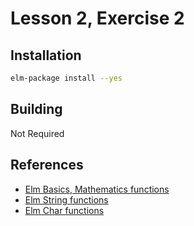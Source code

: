 # Lesson 2, Exercise 2

## Installation

```bash
elm-package install --yes
```

## Building

Not Required

## References

* [Elm Basics, Mathematics functions](http://package.elm-lang.org/packages/elm-lang/core/latest/Basics#mathematics)
* [Elm String functions](http://package.elm-lang.org/packages/elm-lang/core/latest/String)
* [Elm Char functions](http://package.elm-lang.org/packages/elm-lang/core/latest/Char)
